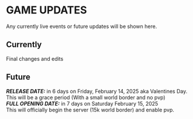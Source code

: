 # GAME UPDATES
Any currently live events or future updates will be shown here.
## Currently
Final changes and edits
## Future
**_RELEASE DATE:_** in 6 days on Friday, February 14, 2025 aka Valentines Day.\
This will be a grace period (With a small world border and no pvp)\
**_FULL OPENING DATE:_** in 7 days on Saturday February 15, 2025\
This will officially begin the server (15k world border) and enable pvp.
